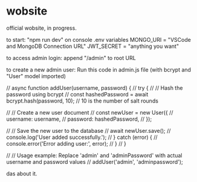 # wobsite
official wobsite, in progress.


to start: "npm run dev" on console
.env variables
MONGO_URI = "VSCode and MongoDB Connection URL"
JWT_SECRET = "anything you want"

to access admin login: append "/admin" to root URL

to create a new admin user: Run this code in admin.js file (with bcrypt and "User" model imported)

// async function addUser(username, password) {
//     try {
//         // Hash the password using bcrypt
//         const hashedPassword = await bcrypt.hash(password, 10); // 10 is the number of salt rounds

//         // Create a new user document
//         const newUser = new User({
//             username: username,
//             password: hashedPassword,
//         });

//         // Save the new user to the database
//         await newUser.save();
//         console.log('User added successfully.');
//     } catch (error) {
//         console.error('Error adding user:', error);
//     }
// }

// // Usage example: Replace 'admin' and 'adminPassword' with actual username and password values
// addUser('admin', 'adminpassword');

das about it.



